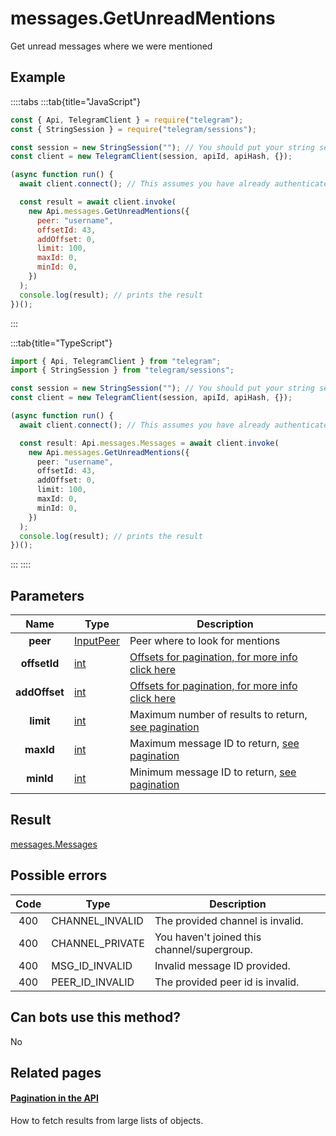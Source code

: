 # messages.GetUnreadMentions

Get unread messages where we were mentioned

## Example

::::tabs
:::tab{title="JavaScript"}

```js
const { Api, TelegramClient } = require("telegram");
const { StringSession } = require("telegram/sessions");

const session = new StringSession(""); // You should put your string session here
const client = new TelegramClient(session, apiId, apiHash, {});

(async function run() {
  await client.connect(); // This assumes you have already authenticated with .start()

  const result = await client.invoke(
    new Api.messages.GetUnreadMentions({
      peer: "username",
      offsetId: 43,
      addOffset: 0,
      limit: 100,
      maxId: 0,
      minId: 0,
    })
  );
  console.log(result); // prints the result
})();
```

:::

:::tab{title="TypeScript"}

```ts
import { Api, TelegramClient } from "telegram";
import { StringSession } from "telegram/sessions";

const session = new StringSession(""); // You should put your string session here
const client = new TelegramClient(session, apiId, apiHash, {});

(async function run() {
  await client.connect(); // This assumes you have already authenticated with .start()

  const result: Api.messages.Messages = await client.invoke(
    new Api.messages.GetUnreadMentions({
      peer: "username",
      offsetId: 43,
      addOffset: 0,
      limit: 100,
      maxId: 0,
      minId: 0,
    })
  );
  console.log(result); // prints the result
})();
```

:::
::::

## Parameters

|     Name      | Type                                                  | Description                                                                                  |
| :-----------: | ----------------------------------------------------- | -------------------------------------------------------------------------------------------- |
|   **peer**    | [InputPeer](https://core.telegram.org/type/InputPeer) | Peer where to look for mentions                                                              |
| **offsetId**  | [int](https://core.telegram.org/type/int)             | [Offsets for pagination, for more info click here](https://core.telegram.org/api/offsets)    |
| **addOffset** | [int](https://core.telegram.org/type/int)             | [Offsets for pagination, for more info click here](https://core.telegram.org/api/offsets)    |
|   **limit**   | [int](https://core.telegram.org/type/int)             | Maximum number of results to return, [see pagination](https://core.telegram.org/api/offsets) |
|   **maxId**   | [int](https://core.telegram.org/type/int)             | Maximum message ID to return, [see pagination](https://core.telegram.org/api/offsets)        |
|   **minId**   | [int](https://core.telegram.org/type/int)             | Minimum message ID to return, [see pagination](https://core.telegram.org/api/offsets)        |

## Result

[messages.Messages](https://core.telegram.org/type/messages.Messages)

## Possible errors

| Code | Type            | Description                                 |
| :--: | --------------- | ------------------------------------------- |
| 400  | CHANNEL_INVALID | The provided channel is invalid.            |
| 400  | CHANNEL_PRIVATE | You haven't joined this channel/supergroup. |
| 400  | MSG_ID_INVALID  | Invalid message ID provided.                |
| 400  | PEER_ID_INVALID | The provided peer id is invalid.            |

## Can bots use this method?

No

## Related pages

#### [Pagination in the API](https://core.telegram.org/api/offsets)

How to fetch results from large lists of objects.
